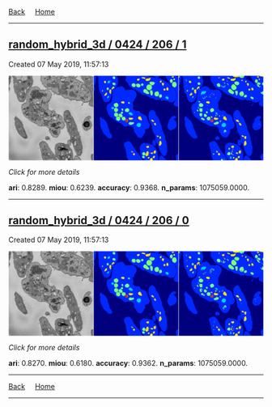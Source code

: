 
[Back](..)&nbsp;&nbsp;&nbsp;&nbsp;&nbsp;[Home](https://leapmanlab.github.io/snapshots)

---

<div class="summary"><a href="1"><h2>random_hybrid_3d / 0424 / 206 / 1</h2></a><p>Created 07 May 2019, 11:57:13
</p><a href="1"><img src="1/media/summary.png" align="center"></a><p>
<i>Click for more details</i>
</p></div>

**ari**: 0.8289. **miou**: 0.6239. **accuracy**: 0.9368. **n_params**: 1075059.0000. 

---

<div class="summary"><a href="0"><h2>random_hybrid_3d / 0424 / 206 / 0</h2></a><p>Created 07 May 2019, 11:57:13
</p><a href="0"><img src="0/media/summary.png" align="center"></a><p>
<i>Click for more details</i>
</p></div>

**ari**: 0.8270. **miou**: 0.6180. **accuracy**: 0.9362. **n_params**: 1075059.0000. 

---

[Back](..)&nbsp;&nbsp;&nbsp;&nbsp;&nbsp;[Home](https://leapmanlab.github.io/snapshots)

---